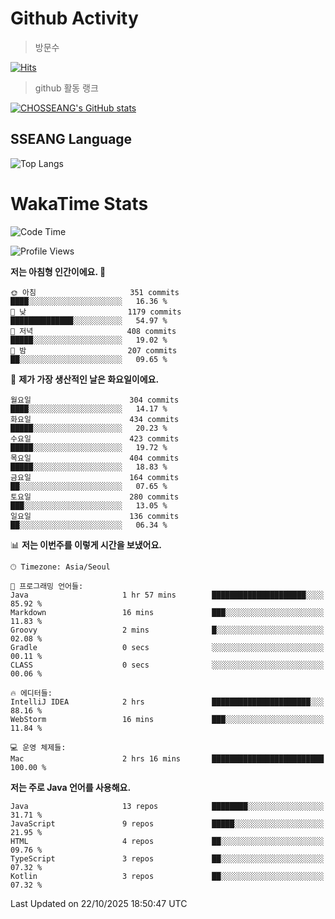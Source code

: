 <!--
**CHOSSEANG/CHOSSEANG** is a ✨ _special_ ✨ repository because its `README.md` (this file) appears on your GitHub profile.

Here are some ideas to get you started:

- 🔭 I’m currently working on ...
- 🌱 I’m currently learning ...
- 👯 I’m looking to collaborate on ...
- 🤔 I’m looking for help with ...
- 💬 Ask me about ...
- 📫 How to reach me: ...
- 😄 Pronouns: ...
- ⚡ Fun fact: ...
-->

# Github Activity
> 방문수

[![Hits](https://hits.seeyoufarm.com/api/count/incr/badge.svg?url=https%3A%2F%2Fgithub.com%2FCHOSSEANG&count_bg=%238AED3E&title_bg=%23495358&icon=electron.svg&icon_color=%23E7E7E7&title=CHOSSEANG&edge_flat=false)](https://hits.seeyoufarm.com)
> github 활동 랭크

[![CHOSSEANG's GitHub stats](https://github-readme-stats.vercel.app/api?username=CHOSSEANG)](https://github.com/CHOSSEANG/github-readme-stats)

## SSEANG Language
![Top Langs](https://github-readme-stats.vercel.app/api/top-langs/?username=CHOSSEANG&layout=compact)

# WakaTime Stats

<!--START_SECTION:waka-->
![Code Time](http://img.shields.io/badge/Code%20Time-870%20hrs%2051%20mins-blue)

![Profile Views](http://img.shields.io/badge/Profile%20Views-0-blue)

**저는 아침형 인간이에요. 🐤** 

```text
🌞 아침                     351 commits         ████░░░░░░░░░░░░░░░░░░░░░   16.36 % 
🌆 낮　                     1179 commits        ██████████████░░░░░░░░░░░   54.97 % 
🌃 저녁                     408 commits         █████░░░░░░░░░░░░░░░░░░░░   19.02 % 
🌙 밤　                     207 commits         ██░░░░░░░░░░░░░░░░░░░░░░░   09.65 % 
```
📅 **제가 가장 생산적인 날은 화요일이에요.** 

```text
월요일                      304 commits         ████░░░░░░░░░░░░░░░░░░░░░   14.17 % 
화요일                      434 commits         █████░░░░░░░░░░░░░░░░░░░░   20.23 % 
수요일                      423 commits         █████░░░░░░░░░░░░░░░░░░░░   19.72 % 
목요일                      404 commits         █████░░░░░░░░░░░░░░░░░░░░   18.83 % 
금요일                      164 commits         ██░░░░░░░░░░░░░░░░░░░░░░░   07.65 % 
토요일                      280 commits         ███░░░░░░░░░░░░░░░░░░░░░░   13.05 % 
일요일                      136 commits         ██░░░░░░░░░░░░░░░░░░░░░░░   06.34 % 
```


📊 **저는 이번주를 이렇게 시간을 보냈어요.** 

```text
🕑︎ Timezone: Asia/Seoul

💬 프로그래밍 언어들: 
Java                     1 hr 57 mins        █████████████████████░░░░   85.92 % 
Markdown                 16 mins             ███░░░░░░░░░░░░░░░░░░░░░░   11.83 % 
Groovy                   2 mins              █░░░░░░░░░░░░░░░░░░░░░░░░   02.08 % 
Gradle                   0 secs              ░░░░░░░░░░░░░░░░░░░░░░░░░   00.11 % 
CLASS                    0 secs              ░░░░░░░░░░░░░░░░░░░░░░░░░   00.06 % 

🔥 에디터들: 
IntelliJ IDEA            2 hrs               ██████████████████████░░░   88.16 % 
WebStorm                 16 mins             ███░░░░░░░░░░░░░░░░░░░░░░   11.84 % 

💻 운영 체제들: 
Mac                      2 hrs 16 mins       █████████████████████████   100.00 % 
```

**저는 주로 Java 언어를 사용해요.** 

```text
Java                     13 repos            ████████░░░░░░░░░░░░░░░░░   31.71 % 
JavaScript               9 repos             █████░░░░░░░░░░░░░░░░░░░░   21.95 % 
HTML                     4 repos             ██░░░░░░░░░░░░░░░░░░░░░░░   09.76 % 
TypeScript               3 repos             ██░░░░░░░░░░░░░░░░░░░░░░░   07.32 % 
Kotlin                   3 repos             ██░░░░░░░░░░░░░░░░░░░░░░░   07.32 % 
```




 Last Updated on 22/10/2025 18:50:47 UTC
<!--END_SECTION:waka-->
